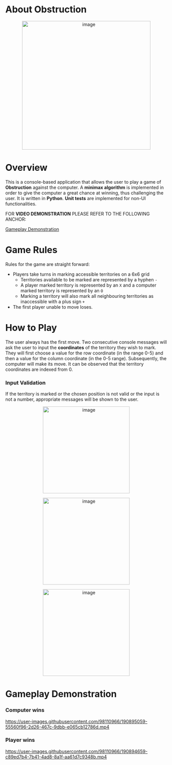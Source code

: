 # About Obstruction

<p align="center">
<img width="400" alt="image" src="https://user-images.githubusercontent.com/98110966/190895748-a14a8b02-0c9c-42e0-b121-fb9d9158c6a2.png">
</p>

# Overview

This is a console-based application that allows the user to play a game of **Obstruction** against the computer. A **minimax algorithm** is implemented in order to give the computer a great chance at winning, thus challenging the user. It is written in **Python**. **Unit tests** are implemented for non-UI functionalities.

FOR **VIDEO DEMONSTRATION** PLEASE REFER TO THE FOLLOWING ANCHOR:

[Gameplay Demonstration](#gameplay-demonstration)

# Game Rules

Rules for the game are straight forward: 
* Players take turns in marking accessible territories on a 6x6 grid 
  - Territories available to be marked are represented by a hyphen `-`
  - A player marked territory is represented by an `X` and a computer marked territory is represented by an `O`
  - Marking a territory will also mark all neighbouring territories as inaccessible with a plus sign `+`
* The first player unable to move loses.

# How to Play

The user always has the first move. Two consecutive console messages will ask the user to input the **coordinates** of the territory they wish to mark. They will first choose a value for the row coordinate (in the range 0-5) and then a value for the column coordinate (in the 0-5 range). Subsequently, the computer will make its move. It can be observed that the territory coordinates are indexed from 0.

### Input Validation

If the territory is marked or the chosen position is not valid or the input is not a number, appropriate messages will be shown to the user.

<p align="center">
<img width="270" alt="image" src="https://user-images.githubusercontent.com/98110966/190895811-46015bec-12e0-495d-9c83-6facdfc886bb.png">
</p>

<p align="center">
<img width="270" alt="image" src="https://user-images.githubusercontent.com/98110966/190895786-7101e73a-c484-4f62-a905-fe73b5046440.png">
</p>

<p align="center">
<img width="270" alt="image" src="https://user-images.githubusercontent.com/98110966/190895858-c7817495-7a6b-4e0a-9bb4-08478627ee52.png">
</p>

# Gameplay Demonstration

### Computer wins

https://user-images.githubusercontent.com/98110966/190895059-55560f96-2d26-467c-9dbb-e065cb12786d.mp4

### Player wins

https://user-images.githubusercontent.com/98110966/190894659-c89ed7b4-7b41-4ad8-8a1f-aa61d7c9348b.mp4

